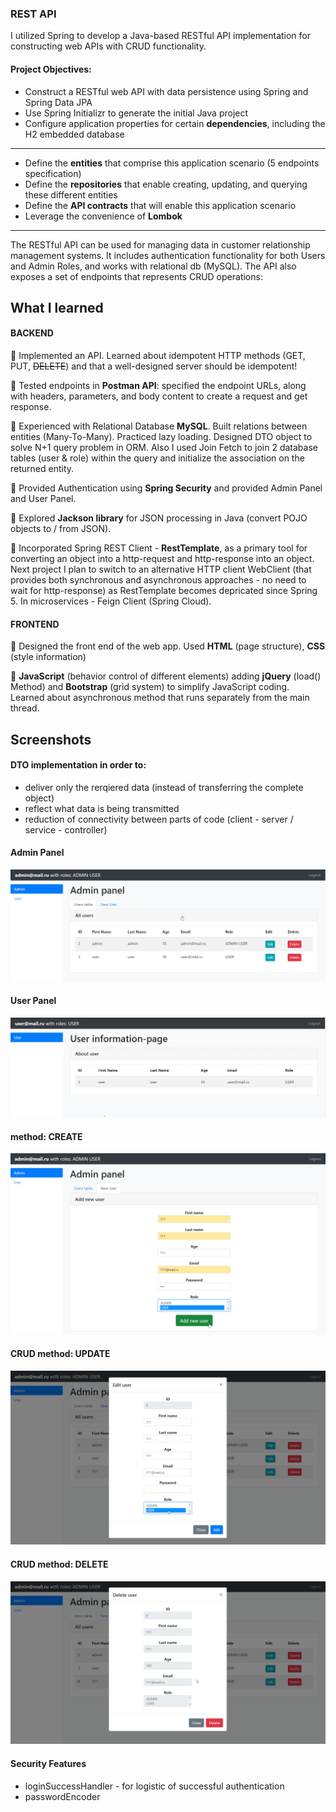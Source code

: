 ### REST API

I utilized Spring to develop a Java-based RESTful API implementation for constructing web APIs with CRUD functionality.

#### Project Objectives:
- Construct a RESTful web API with data persistence using Spring and Spring Data JPA
- Use Spring Initializr to generate the initial Java project
- Configure application properties for certain **dependencies**, including the H2 embedded database  
 ----   
- Define the **entities** that comprise this application scenario (5 endpoints specification)
- Define the **repositories** that enable creating, updating, and querying these different entities
- Define the **API contracts** that will enable this application scenario
- Leverage the convenience of **Lombok**  
 ----   

The RESTful API can be used for managing data in customer relationship management systems. It includes authentication functionality for both Users and Admin Roles, and works with relational db (MySQL). The API also exposes a set of endpoints that represents CRUD operations:


## What I learned

#### BACKEND
  
🧩 Implemented an API. Learned about idempotent HTTP methods (GET, PUT, ~~DELETE~~) and that a well-designed server should be idempotent!

🧩 Tested endpoints in **Postman API**: specified the endpoint URLs, along with headers, parameters, and body content to create a request and get response.

🧩 Experienced with Relational Database **MySQL**. Built relations between entities (Many-To-Many). Practiced lazy loading. Designed DTO object to solve N+1 query problem in ORM. Also I used Join Fetch to join 2 database tables (user & role) within the query and initialize the association on the returned entity. 

🧩 Provided Authentication using **Spring Security** and provided Admin Panel and User Panel. 

🧩 Explored **Jackson library** for JSON processing in Java (convert POJO objects to / from JSON).

🧩 Incorporated Spring REST Client - **RestTemplate**, as a primary tool for converting an object into a http-request and http-response into an object. Next project I plan to switch to an alternative HTTP client WebClient (that provides both synchronous and asynchronous approaches - no need to wait for http-response) as RestTemplate becomes depricated since Spring 5. In microservices - Feign Client (Spring Cloud).
  
#### FRONTEND
  
🧩 Designed the front end of the web app. Used **HTML** (page structure), **CSS** (style information)

🧩 **JavaScript** (behavior control of different elements) adding **jQuery** (load() Method) and  **Bootstrap** (grid system) to simplify JavaScript coding. Learned about asynchronous method that runs separately from the main thread.

## Screenshots 

#### DTO implementation in order to:
- deliver only the rerqiered data (instead of transferring the complete object)
- reflect what data is being transmitted
- reduction of connectivity between parts of code (client - server / service - controller)


#### Admin Panel 
  
 ![alt-текст](https://github.com/e-terven/315_restapi/blob/225666ec53456f4b43ee1c134739342b1e7baea3/images/Screenshot%202023-07-16%20at%2019.47.37.png)
 


#### User Panel
  
 ![alt-текст](https://github.com/e-terven/315_restapi/blob/d43f5501e52687325cc5bb5ea58278795e8ca478/images/Screenshot%202023-07-16%20at%2019.47.21.png)

#### method: CREATE
![alt-текст](https://github.com/e-terven/315_restapi/blob/1e82f13174b2843b4c68799aa6fc0f28bd34ddc9/images/Create%202023-07-16%20at%2020.01.39.png)

#### CRUD method: UPDATE
![alt-текст](https://github.com/e-terven/315_restapi/blob/f4193ad92aee4be8b63614a21d5f779b7da79d4a/images/Edit%202023-07-16%20at%2020.01.54.png)

#### CRUD method: DELETE
![alt-текст](https://github.com/e-terven/315_restapi/blob/724b6177219bdbad2d347505768bcec20b9b616c/images/Delete%202023-07-16%20at%2020.02.07.png)

#### Security Features
 - loginSuccessHandler - for logistic of successful authentication
 - passwordEncoder
   



